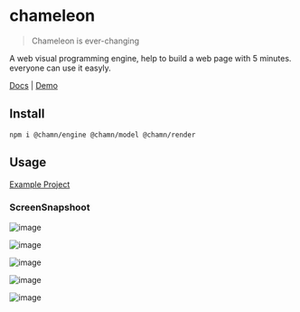 # chameleon

> Chameleon is ever-changing

A web visual programming engine, help to build a web page with 5 minutes. everyone can use it easyly.

[Docs](https://hlerenow.github.io/chameleon/documents/) | [Demo](https://hlerenow.github.io/chameleon/)

## Install

```shell
npm i @chamn/engine @chamn/model @chamn/render
```

## Usage

[Example Project](https://github.com/ByteCrazy/chameleon-demo)

### ScreenSnapshoot

![image](https://user-images.githubusercontent.com/13299648/218920616-302a9eb6-a71a-4f4b-8e77-d892972eee2f.png)

![image](https://user-images.githubusercontent.com/13299648/218920783-0d1cc275-a238-4d80-a717-dbbbf54b4713.png)

![image](https://user-images.githubusercontent.com/13299648/218920845-0c4c549d-df56-4b0a-9b72-95dd0c0fcaf5.png)

![image](https://user-images.githubusercontent.com/13299648/218921002-a25cfdd6-f27a-4b19-83fe-a6a264e4e4b5.png)

![image](https://user-images.githubusercontent.com/13299648/218920640-9be3b1ba-1dc2-42c5-922f-f3c5f97a9d96.png)

